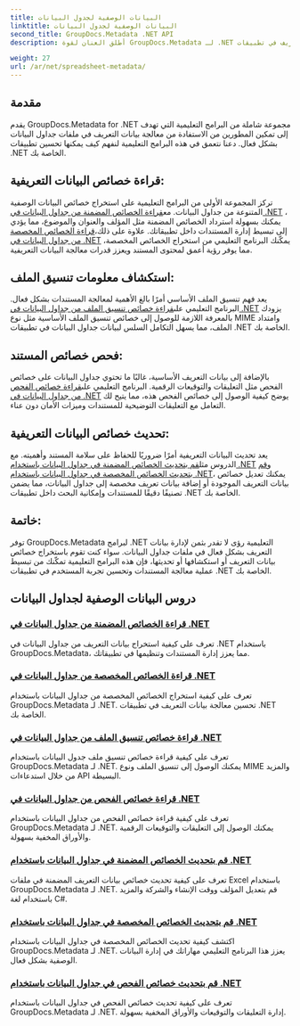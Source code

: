```yaml
---
title: البيانات الوصفية لجدول البيانات
linktitle: البيانات الوصفية لجدول البيانات
second_title: GroupDocs.Metadata .NET API
description: أطلق العنان لقوة GroupDocs.Metadata لـ .NET من خلال البرامج التعليمية حول قراءة وتحديث خصائص جدول البيانات. رفع مستوى معالجة بيانات التعريف في تطبيقات .NET الخاصة بك.

weight: 27
url: /ar/net/spreadsheet-metadata/
---
```

## مقدمة

يقدم GroupDocs.Metadata for .NET مجموعة شاملة من البرامج التعليمية التي تهدف إلى تمكين المطورين من الاستفادة من معالجة بيانات التعريف في ملفات جداول البيانات بشكل فعال. دعنا نتعمق في هذه البرامج التعليمية لنفهم كيف يمكنها تحسين تطبيقات .NET الخاصة بك.

## قراءة خصائص البيانات التعريفية:
تركز المجموعة الأولى من البرامج التعليمية على استخراج خصائص البيانات الوصفية المتنوعة من جداول البيانات. مع[قراءة الخصائص المضمنة من جداول البيانات في .NET](./read-built-in-properties-spreadsheets/) ، يمكنك بسهولة استرداد الخصائص المضمنة مثل المؤلف والعنوان والموضوع، مما يؤدي إلى تبسيط إدارة المستندات داخل تطبيقاتك. علاوة على ذلك،[قراءة الخصائص المخصصة من جداول البيانات في .NET](./read-custom-properties-spreadsheets/) يمكّنك البرنامج التعليمي من استخراج الخصائص المخصصة، مما يوفر رؤية أعمق لمحتوى المستند ويعزز قدرات معالجة البيانات التعريفية.

## استكشاف معلومات تنسيق الملف:
 يعد فهم تنسيق الملف الأساسي أمرًا بالغ الأهمية لمعالجة المستندات بشكل فعال. البرنامج التعليمي على[قراءة خصائص تنسيق الملف من جداول البيانات في .NET](./read-file-format-properties-spreadsheets/) يزودك بالمعرفة اللازمة للوصول إلى خصائص تنسيق الملف الأساسية مثل نوع MIME وامتداد الملف، مما يسهل التكامل السلس لبيانات جداول البيانات في تطبيقات .NET الخاصة بك.

## فحص خصائص المستند:
بالإضافة إلى بيانات التعريف الأساسية، غالبًا ما تحتوي جداول البيانات على خصائص الفحص مثل التعليقات والتوقيعات الرقمية. البرنامج التعليمي على[قراءة خصائص الفحص من جداول البيانات في .NET](./read-inspection-properties-spreadsheets/) يوضح كيفية الوصول إلى خصائص الفحص هذه، مما يتيح لك التعامل مع التعليقات التوضيحية للمستندات وميزات الأمان دون عناء.

## تحديث خصائص البيانات التعريفية:
 يعد تحديث البيانات التعريفية أمرًا ضروريًا للحفاظ على سلامة المستند وأهميته. مع الدروس مثل[قم بتحديث الخصائص المضمنة في جداول البيانات باستخدام .NET](./update-built-in-properties-spreadsheets/) و[قم بتحديث الخصائص المخصصة في جداول البيانات باستخدام .NET](./update-custom-properties-spreadsheets/)، يمكنك تعديل خصائص بيانات التعريف الموجودة أو إضافة بيانات تعريف مخصصة إلى جداول البيانات، مما يضمن تصنيفًا دقيقًا للمستندات وإمكانية البحث داخل تطبيقات .NET الخاصة بك.

## خاتمة:
توفر GroupDocs.Metadata لبرامج .NET التعليمية رؤى لا تقدر بثمن لإدارة بيانات التعريف بشكل فعال في ملفات جداول البيانات. سواء كنت تقوم باستخراج خصائص بيانات التعريف أو استكشافها أو تحديثها، فإن هذه البرامج التعليمية تمكّنك من تبسيط عملية معالجة المستندات وتحسين تجربة المستخدم في تطبيقات .NET الخاصة بك.

## دروس البيانات الوصفية لجداول البيانات
### [قراءة الخصائص المضمنة من جداول البيانات في .NET](./read-built-in-properties-spreadsheets/)
تعرف على كيفية استخراج بيانات التعريف من جداول البيانات في .NET باستخدام GroupDocs.Metadata، مما يعزز إدارة المستندات وتنظيمها في تطبيقاتك.
### [قراءة الخصائص المخصصة من جداول البيانات في .NET](./read-custom-properties-spreadsheets/)
تعرف على كيفية استخراج الخصائص المخصصة من جداول البيانات باستخدام GroupDocs.Metadata لـ .NET. تحسين معالجة بيانات التعريف في تطبيقات .NET الخاصة بك.
### [قراءة خصائص تنسيق الملف من جداول البيانات في .NET](./read-file-format-properties-spreadsheets/)
تعرف على كيفية قراءة خصائص تنسيق ملف جدول البيانات باستخدام GroupDocs.Metadata لـ .NET. يمكنك الوصول إلى تنسيق الملف ونوع MIME والمزيد من خلال استدعاءات API البسيطة.
### [قراءة خصائص الفحص من جداول البيانات في .NET](./read-inspection-properties-spreadsheets/)
تعرف على كيفية قراءة خصائص الفحص من جداول البيانات باستخدام GroupDocs.Metadata لـ .NET. يمكنك الوصول إلى التعليقات والتوقيعات الرقمية والأوراق المخفية بسهولة.
### [قم بتحديث الخصائص المضمنة في جداول البيانات باستخدام .NET](./update-built-in-properties-spreadsheets/)
تعرف على كيفية تحديث خصائص بيانات التعريف المضمنة في ملفات Excel باستخدام GroupDocs.Metadata لـ .NET. قم بتعديل المؤلف ووقت الإنشاء والشركة والمزيد باستخدام لغة C#.
### [قم بتحديث الخصائص المخصصة في جداول البيانات باستخدام .NET](./update-custom-properties-spreadsheets/)
اكتشف كيفية تحديث الخصائص المخصصة في جداول البيانات باستخدام GroupDocs.Metadata لـ .NET. يعزز هذا البرنامج التعليمي مهاراتك في إدارة البيانات الوصفية بشكل فعال.
### [قم بتحديث خصائص الفحص في جداول البيانات باستخدام .NET](./update-inspection-properties-spreadsheets/)
تعرف على كيفية تحديث خصائص الفحص في جداول البيانات باستخدام GroupDocs.Metadata لـ .NET. إدارة التعليقات والتوقيعات والأوراق المخفية بسهولة.